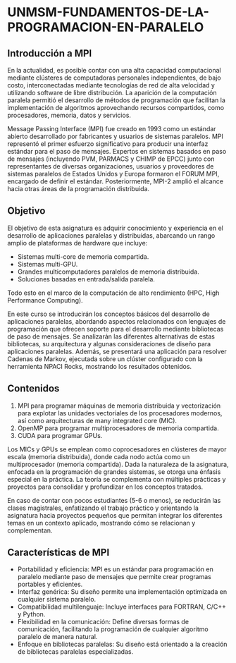 # UNMSM-FUNDAMENTOS-DE-LA-PROGRAMACION-EN-PARALELO

## Introducción a MPI

En la actualidad, es posible contar con una alta capacidad computacional mediante clústeres de computadoras personales independientes, de bajo costo, interconectadas mediante tecnologías de red de alta velocidad y utilizando software de libre distribución. La aparición de la computación paralela permitió el desarrollo de métodos de programación que facilitan la implementación de algoritmos aprovechando recursos compartidos, como procesadores, memoria, datos y servicios.

Message Passing Interface (MPI) fue creado en 1993 como un estándar abierto desarrollado por fabricantes y usuarios de sistemas paralelos. MPI representó el primer esfuerzo significativo para producir una interfaz estándar para el paso de mensajes. Expertos en sistemas basados en paso de mensajes (incluyendo PVM, PARMACS y CHIMP de EPCC) junto con representantes de diversas organizaciones, usuarios y proveedores de sistemas paralelos de Estados Unidos y Europa formaron el FORUM MPI, encargado de definir el estándar. Posteriormente, MPI-2 amplió el alcance hacia otras áreas de la programación distribuida.

## Objetivo

El objetivo de esta asignatura es adquirir conocimiento y experiencia en el desarrollo de aplicaciones paralelas y distribuidas, abarcando un rango amplio de plataformas de hardware que incluye:

* Sistemas multi-core de memoria compartida.
* Sistemas multi-GPU.
* Grandes multicomputadores paralelos de memoria distribuida.
* Soluciones basadas en entrada/salida paralela.

Todo esto en el marco de la computación de alto rendimiento (HPC, High Performance Computing).

En este curso se introducirán los conceptos básicos del desarrollo de aplicaciones paralelas, abordando aspectos relacionados con lenguajes de programación que ofrecen soporte para el desarrollo mediante bibliotecas de paso de mensajes. Se analizarán las diferentes alternativas de estas bibliotecas, su arquitectura y algunas consideraciones de diseño para aplicaciones paralelas. Además, se presentará una aplicación para resolver Cadenas de Markov, ejecutada sobre un clúster configurado con la herramienta NPACI Rocks, mostrando los resultados obtenidos.

## Contenidos

1. MPI para programar máquinas de memoria distribuida y vectorización para explotar las unidades vectoriales de los procesadores modernos, así como arquitecturas de many integrated core (MIC).
2. OpenMP para programar multiprocesadores de memoria compartida.
3. CUDA para programar GPUs.

Los MICs y GPUs se emplean como coprocesadores en clústeres de mayor escala (memoria distribuida), donde cada nodo actúa como un multiprocesador (memoria compartida). Dada la naturaleza de la asignatura, enfocada en la programación de grandes sistemas, se otorga una énfasis especial en la práctica. La teoría se complementa con múltiples prácticas y proyectos para consolidar y profundizar en los conceptos tratados.

En caso de contar con pocos estudiantes (5-6 o menos), se reducirán las clases magistrales, enfatizando el trabajo práctico y orientando la asignatura hacia proyectos pequeños que permitan integrar los diferentes temas en un contexto aplicado, mostrando cómo se relacionan y complementan.

## Características de MPI

* Portabilidad y eficiencia: MPI es un estándar para programación en paralelo mediante paso de mensajes que permite crear programas portables y eficientes.
* Interfaz genérica: Su diseño permite una implementación optimizada en cualquier sistema paralelo.
* Compatibilidad multilenguaje: Incluye interfaces para FORTRAN, C/C++ y Python.
* Flexibilidad en la comunicación: Define diversas formas de comunicación, facilitando la programación de cualquier algoritmo paralelo de manera natural.
* Enfoque en bibliotecas paralelas: Su diseño está orientado a la creación de bibliotecas paralelas especializadas.


